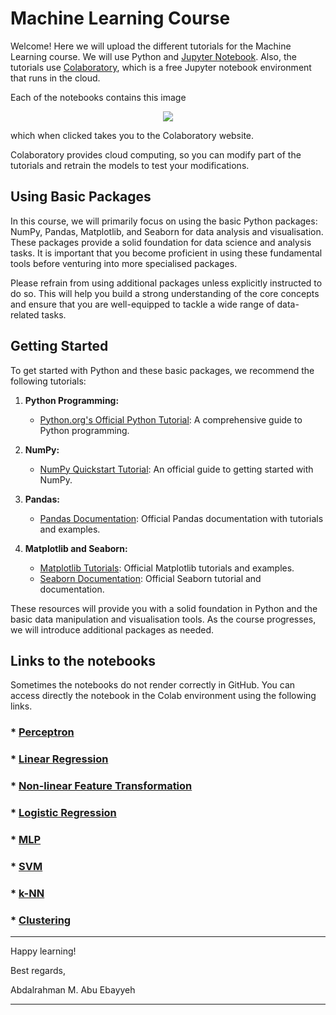 # Machine Learning Course

Welcome! Here we will upload the different tutorials for the Machine Learning course. 
We will use Python and [Jupyter Notebook](https://jupyter.org/). Also, the tutorials use [Colaboratory](https://colab.research.google.com/notebooks/welcome.ipynb), which is a free Jupyter notebook environment that runs in the cloud. 

Each of the notebooks contains this image

<p align="center">
<img src ="https://camo.githubusercontent.com/52feade06f2fecbf006889a904d221e6a730c194/68747470733a2f2f636f6c61622e72657365617263682e676f6f676c652e636f6d2f6173736574732f636f6c61622d62616467652e737667" />
</p>

which when clicked takes you to the Colaboratory website. 

Colaboratory provides cloud computing, so you can modify part of the tutorials and retrain the models to test your modifications. 

## Using Basic Packages

In this course, we will primarily focus on using the basic Python packages: NumPy, Pandas, Matplotlib, and Seaborn for data analysis and visualisation. These packages provide a solid foundation for data science and analysis tasks. It is important that you become proficient in using these fundamental tools before venturing into more specialised packages.

Please refrain from using additional packages unless explicitly instructed to do so. This will help you build a strong understanding of the core concepts and ensure that you are well-equipped to tackle a wide range of data-related tasks.

## Getting Started

To get started with Python and these basic packages, we recommend the following tutorials:

1. **Python Programming:** 
   - [Python.org's Official Python Tutorial](https://docs.python.org/3/tutorial/index.html): A comprehensive guide to Python programming.

2. **NumPy:** 
   - [NumPy Quickstart Tutorial](https://numpy.org/doc/stable/user/quickstart.html): An official guide to getting started with NumPy.

3. **Pandas:** 
   - [Pandas Documentation](https://pandas.pydata.org/pandas-docs/stable/index.html): Official Pandas documentation with tutorials and examples.

4. **Matplotlib and Seaborn:** 
   - [Matplotlib Tutorials](https://matplotlib.org/stable/tutorials/index.html): Official Matplotlib tutorials and examples.
   - [Seaborn Documentation](https://seaborn.pydata.org/tutorial.html): Official Seaborn tutorial and documentation.

These resources will provide you with a solid foundation in Python and the basic data manipulation and visualisation tools. As the course progresses, we will introduce additional packages as needed.



## Links to the notebooks
Sometimes the notebooks do not render correctly in GitHub. You can access directly the notebook in the Colab environment using the following links.

### * [Perceptron](https://colab.research.google.com/github/abuebayyeh/imperial_eee_machine_learning_course/blob/main/01_ML_PLA.ipynb)

###  * [Linear Regression](https://colab.research.google.com/github/abuebayyeh/imperial_eee_machine_learning_course/blob/main/02_ML_LR.ipynb)

###  * [Non-linear Feature Transformation](https://colab.research.google.com/github/abuebayyeh/imperial_eee_machine_learning_course/blob/main/03_ML_NLFT.ipynb)
  
### * [Logistic Regression](https://colab.research.google.com/github/abuebayyeh/imperial_eee_machine_learning_course/blob/main/04_ML_Logistic.ipynb)

### * [MLP](https://colab.research.google.com/github/abuebayyeh/imperial_eee_machine_learning_course/blob/main/05_ML_MLP.ipynb)
  
### * [SVM](https://colab.research.google.com/github/abuebayyeh/imperial_eee_machine_learning_course/blob/main/06_ML_SVM.ipynb)
  
### * [k-NN](https://colab.research.google.com/github/abuebayyeh/imperial_eee_machine_learning_course/blob/main/07_ML_kNN.ipynb)
  
### * [Clustering](https://colab.research.google.com/github/abuebayyeh/imperial_eee_machine_learning_course/blob/main/08_ML_Clustering.ipynb)


---


Happy learning!

Best regards,

Abdalrahman M. Abu Ebayyeh

---

